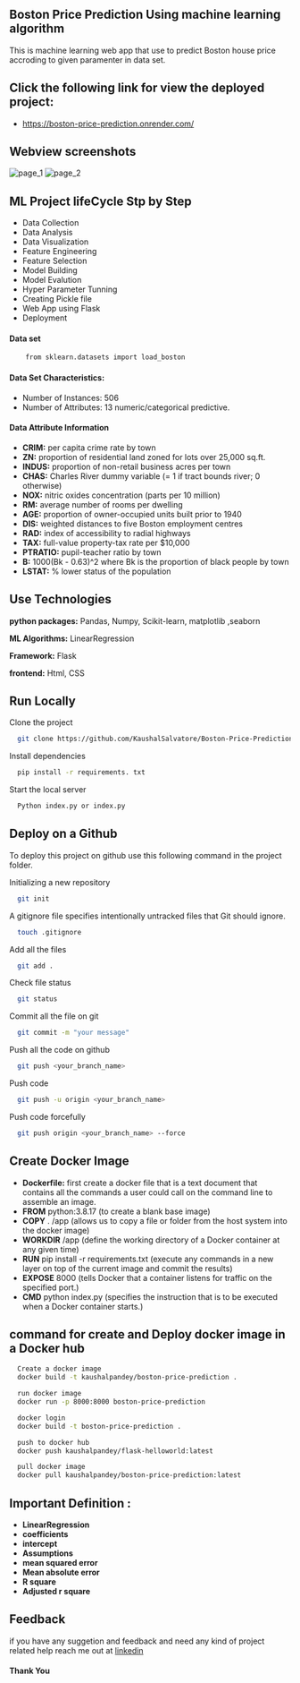 ## Boston Price Prediction Using machine learning algorithm

This is machine learning web app that use to predict Boston house price accroding to given paramenter in data set.

## Click the following link for view the deployed project:
- https://boston-price-prediction.onrender.com/

## Webview screenshots
![page_1](https://github.com/KaushalSalvatore/Boston-Price-Prediction/assets/50286592/a86240c5-a381-413d-aeb9-dc2c628c9f9f)
![page_2](https://github.com/KaushalSalvatore/Boston-Price-Prediction/assets/50286592/4d4be79f-2db7-4d1c-8713-b3ccf7ec2313)


## ML Project lifeCycle Stp by Step

- Data Collection
- Data Analysis
- Data Visualization
- Feature Engineering
- Feature Selection
- Model Building
- Model Evalution
- Hyper Parameter Tunning
- Creating Pickle file
- Web App using Flask
- Deployment

#### Data set
```bash
    from sklearn.datasets import load_boston
```

#### Data Set Characteristics:
- Number of Instances: 506 
- Number of Attributes: 13 numeric/categorical predictive.

#### Data Attribute Information

- **CRIM:** per capita crime rate by town
- **ZN:** proportion of residential land zoned for lots over 25,000 sq.ft.
- **INDUS:** proportion of non-retail business acres per town
- **CHAS:** Charles River dummy variable (= 1 if tract bounds river; 0 otherwise)
- **NOX:** nitric oxides concentration (parts per 10 million)
- **RM:** average number of rooms per dwelling
- **AGE:** proportion of owner-occupied units built prior to 1940
- **DIS:** weighted distances to five Boston employment centres
- **RAD:** index of accessibility to radial highways
- **TAX:** full-value property-tax rate per $10,000
- **PTRATIO:** pupil-teacher ratio by town
- **B:** 1000(Bk - 0.63)^2 where Bk is the proportion of black people by town
- **LSTAT:** % lower status of the population

## Use Technologies

**python packages:** Pandas, Numpy, Scikit-learn, matplotlib ,seaborn

**ML Algorithms:** LinearRegression

**Framework:** Flask

**frontend:** Html, CSS

## Run Locally

Clone the project

```bash
  git clone https://github.com/KaushalSalvatore/Boston-Price-Prediction.git
```
Install dependencies

```bash
  pip install -r requirements. txt
```

Start the local server

```bash
  Python index.py or index.py
```
## Deploy on a Github

To deploy this project on github use this following command in the project folder.

Initializing a new repository
```bash
  git init
```

A gitignore file specifies intentionally untracked files that Git should ignore.
```bash
  touch .gitignore
```
Add all the files 
```bash
  git add .
```
Check file status 
```bash
  git status
```
Commit all the file on git
```bash
  git commit -m "your message"
```
Push all the code on github
```bash
  git push <your_branch_name>
```
Push code
```bash
  git push -u origin <your_branch_name>
```
Push code forcefully 
```bash
  git push origin <your_branch_name> --force
```
## Create Docker Image
- **Dockerfile:** first create a docker file that is a text document that contains all the commands a user could call on the command line to assemble an image.
- **FROM** python:3.8.17 (to create a blank base image)
- **COPY** . /app (allows us to copy a file or folder from the host system into the docker image)
- **WORKDIR** /app (define the working directory of a Docker container at any given time)
- **RUN** pip install -r requirements.txt (execute any commands in a new layer on top of the current image and commit the results)
- **EXPOSE** 8000 (tells Docker that a container listens for traffic on the specified port.)
- **CMD** python index.py (specifies the instruction that is to be executed when a Docker container starts.)


## command for create and Deploy docker image in a Docker hub
```bash
  Create a docker image 
  docker build -t kaushalpandey/boston-price-prediction .
```
```bash
  run docker image  
  docker run -p 8000:8000 boston-price-prediction	
```
```bash
  docker login
  docker build -t boston-price-prediction .
```
```bash
  push to docker hub
  docker push kaushalpandey/flask-helloworld:latest
```
```bash
  pull docker image
  docker pull kaushalpandey/boston-price-prediction:latest
```



## Important Definition :
- **LinearRegression**
- **coefficients**
- **intercept**
- **Assumptions**
- **mean squared error**
- **Mean absolute error**
- **R square**
- **Adjusted r square**





## Feedback

if you have any suggetion and feedback and need any kind of project related help reach me out at
[linkedin](https://www.linkedin.com/in/kaushal-pandey-067898165/)

#### Thank You 